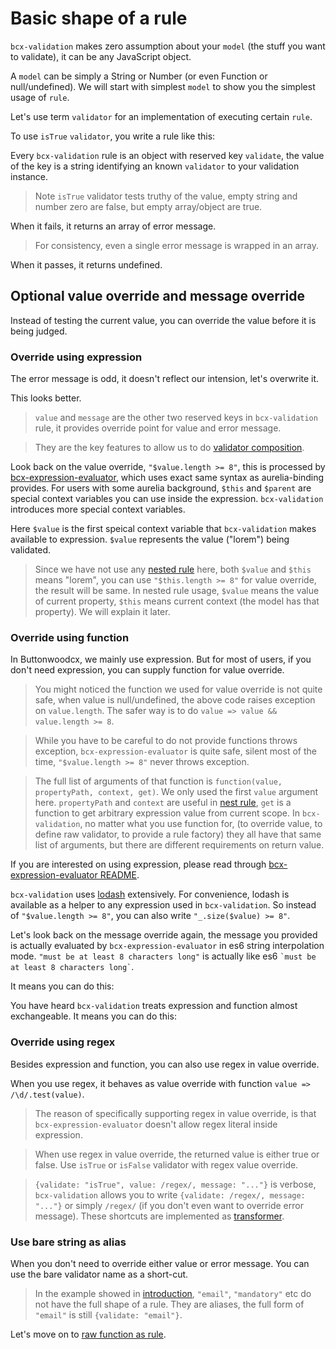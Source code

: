 # Basic shape of a rule

`bcx-validation` makes zero assumption about your `model` (the stuff you want to validate), it can be any JavaScript object.

A `model` can be simply a String or Number (or even Function or null/undefined). We will start with simplest `model` to show you the simplest usage of `rule`.

Let's use term `validator` for an implementation of executing certain `rule`.

To use `isTrue` `validator`, you write a rule like this:

<div><code-viewer value="{validate: 'isTrue'}" mode="js"></code-viewer></div>

Every `bcx-validation` rule is an object with reserved key `validate`, the value of the key is a string identifying an known `validator` to your validation instance.

> Note `isTrue` validator tests truthy of the value, empty string and number zero are false, but empty array/object are true.

When it fails, it returns an array of error message.

<div><code-viewer value="validation.validate(false, {validate: 'isTrue'})
// => ['must be true']" mode="js"></code-viewer></div>

>  For consistency, even a single error message is wrapped in an array.

When it passes, it returns undefined.

<div><code-viewer value="validation.validate(true, {validate: 'isTrue'})
// => undefined" mode="js"></code-viewer></div>

## Optional value override and message override

Instead of testing the current value, you can override the value before it is being judged.

### Override using expression

<div><code-viewer value="validation.validate('lorem', {validate: 'isTrue', value: '$value.length >= 8'});
// => ['must be true']" mode="js"></code-viewer></div>

The error message is odd, it doesn't reflect our intension, let's overwrite it.

<div><code-viewer value="validation.validate('lorem', {validate: 'isTrue',
                              value: '$value.length >= 8',
                              message: 'must be at least 8 characters long'});
// => ['must be at least 8 characters long']" mode="js"></code-viewer></div>

This looks better.

> `value` and `message` are the other two reserved keys in `bcx-validation` rule, it provides override point for value and error message.

> They are the key features to allow us to do [validator composition](#/reference/validator-composition).

Look back on the value override, `"$value.length >= 8"`, this is processed by [bcx-expression-evaluator](https://github.com/buttonwoodcx/bcx-expression-evaluator), which uses exact same syntax as aurelia-binding provides. For users with some aurelia background, `$this` and `$parent` are special context variables you can use inside the expression. `bcx-validation` introduces more special context variables.

Here `$value` is the first speical context variable that `bcx-validation` makes available to expression. `$value` represents the value ("lorem") being validated.

> Since we have not use any [nested rule](#/reference/nested-rule) here, both `$value` and `$this` means "lorem", you can use `"$this.length >= 8"` for value override, the result will be same. In nested rule usage, `$value` means the value of current property, `$this` means current context (the model has that property). We will explain it later.

### Override using function

In Buttonwoodcx, we mainly use expression. But for most of users, if you don't need expression, you can supply function for value override.

<div><code-viewer value="validation.validate('lorem', {validate: 'isTrue',
                              value: value => value.length >= 8,
                              message: 'must be at least 8 characters long'});
// => ['must be at least 8 characters long']" mode="js"></code-viewer></div>

> You might noticed the function we used for value override is not quite safe, when value is null/undefined, the above code raises exception on `value.length`. The safer way is to do `value => value && value.length >= 8`.

> While you have to be careful to do not provide functions throws exception, `bcx-expression-evaluator` is quite safe, silent most of the time, `"$value.length >= 8"` never throws exception.

> The full list of arguments of that function is `function(value, propertyPath, context, get)`. We only used the first `value` argument here. `propertyPath` and `context` are useful in [nest rule](#/reference/nested-rule), `get` is a function to get arbitrary expression value from current scope. In `bcx-validation`, no matter what you use function for, (to override value, to define raw validator, to provide a rule factory) they all have that same list of arguments, but there are different requirements on return value.

If you are interested on using expression, please read through [bcx-expression-evaluator README](https://github.com/buttonwoodcx/bcx-expression-evaluator).

`bcx-validation` uses [lodash](https://github.com/lodash/lodash) extensively. For convenience, lodash is available as a helper to any expression used in `bcx-validation`. So instead of `"$value.length >= 8"`, you can also write `"_.size($value) >= 8"`.

Let's look back on the message override again, the message you provided is actually evaluated by `bcx-expression-evaluator` in es6 string interpolation mode. `"must be at least 8 characters long"` is actually like es6 `` `must be at least 8 characters long` ``.

It means you can do this:

<div><code-viewer value="validation.validate('lorem', {validate: 'isTrue',
                              value: '$value.length >= 8',
                              message: '&quot;\${$value}&quot; is less than 8 characters long'});
// => ['&quot;lorem&quot; is less than 8 characters long']" mode="js"></code-viewer></div>

You have heard `bcx-validation` treats expression and function almost exchangeable. It means you can do this:

<div><code-viewer value="validation.validate('lorem', {validate: 'isTrue',
                              value: '$value.length >= 8',
                              message: value => `&quot;\${value}&quot; is less than 8 characters long`});
// => ['&quot;lorem&quot; is less than 8 characters long']" mode="js"></code-viewer></div>

### Override using regex

Besides expression and function, you can also use regex in value override.

<div><code-viewer value="validation.validate('abc', {validate: 'isTrue',
                            value: /\d/,
                            message: 'must contain some digits'});
// => ['must contain some digits']" mode="js"></code-viewer></div>

When you use regex, it behaves as value override with function `value => /\d/.test(value)`.

> The reason of specifically supporting regex in value override, is that `bcx-expression-evaluator` doesn't allow regex literal inside expression.

> When use regex in value override, the returned value is either true or false. Use `isTrue` or `isFalse` validator with regex value override.

> `{validate: "isTrue", value: /regex/, message: "..."}` is verbose, `bcx-validation` allows you to write `{validate: /regex/, message: "..."}` or simply `/regex/` (if you don't even want to override error message). These shortcuts are implemented as [transformer](#/reference/transformer-rule).

### Use bare string as alias

When you don't need to override either value or error message. You can use the bare validator name as a short-cut.

<div><code-viewer value="validation.validate(false, 'isTrue')
// => ['must be true']" mode="js"></code-viewer></div>

> In the example showed in [introduction](#/reference/intro), `"email"`, `"mandatory"` etc do not have the full shape of a rule. They are aliases, the full form of `"email"` is still `{validate: "email"}`.

Let's move on to [raw function as rule](#/reference/raw-function-as-rule).

